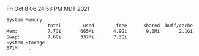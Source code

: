 Fri Oct  8 06:24:56 PM MDT 2021
```bash
System Memory
               total        used        free      shared  buff/cache   available
Mem:           7.7Gi       665Mi       4.9Gi       9.0Mi       2.1Gi       6.7Gi
Swap:          7.6Gi       337Mi       7.3Gi
System Storage
671M	.
```
```bash
